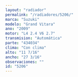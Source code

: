 ```yaml
---
layout: "radiador"
permalink: "/radiadores/5206/"
marca: "Suzuki"
modelo: "Grand Vitara"
ano: "2009"
motor: "L4 2.4 V6 2.7"
transmision: "Automática"
parte: "434034"
clima: "Con clima"
alto: "11 7/16"
ancho: "27 3/16"
observaciones: ""
id: "5206"
---
```


